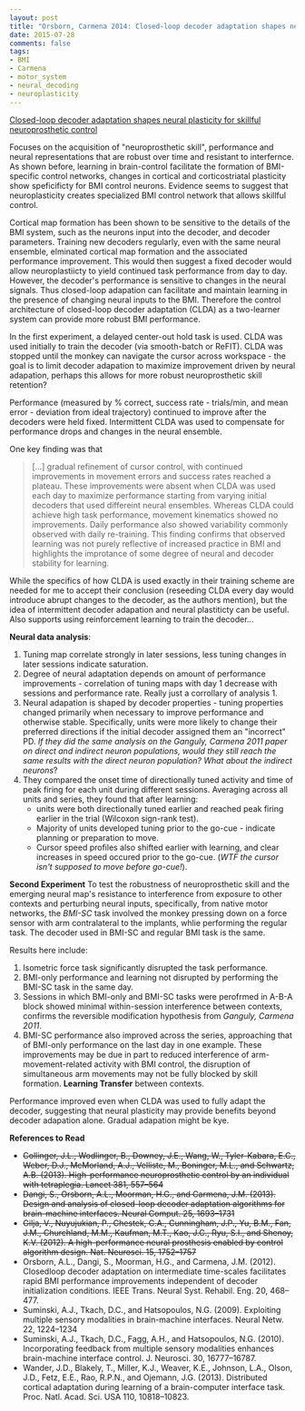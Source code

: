 ```yaml
---
layout: post
title: "Orsborn, Carmena 2014: Closed-loop decoder adaptation shapes neural plasticity for skillful neuroprosthetic control"
date: 2015-07-28
comments: false
tags:
- BMI
- Carmena
- motor_system
- neural_decoding
- neuroplasticity
---
```


[Closed-loop decoder adaptation shapes neural plasticity for skillful neuroprosthetic control](http://www.cell.com/neuron/abstract/S0896-6273(14)00363-8)

Focuses on the acquisition of "neuroprosthetic skill", performance and neural representations that are robust over time and resistant to interfernce. As shown before, learning in brain-control facilitate the formation of BMI-specific control networks, changes in cortical and corticostriatal plasticity show speficificty for BMI control neurons. Evidence seems to suggest that neuroplasticity creates specialized BMI control network that allows skillful control.

Cortical map formation has been shown to be sensitive to the details of the BMI system, such as the neurons input into the decoder, and decoder parameters. Training new decoders regularly, even with the same neural ensemble, elminated cortical map formation and the associated performance improvement. This would then suggest a fixed decoder would allow neuroplastiicty to yield continued task performance from day to day. However, the decoder's performance is sensitive to changes in the neural signals. Thus closed-loop adapation can facilitate and maintain learning in the presence of changing neural inputs to the BMI. Therefore the control architecture of closed-loop decoder adaptation (CLDA) as a two-learner system can provide more robust BMI performance. 

In the first experiment, a delayed center-out hold task is used. CLDA was used initially to train the decoder (via smooth-batch or ReFIT). CLDA was stopped until the monkey can navigate the cursor across workspace - the goal is to limit decoder adapation to maximize improvement driven by neural adapation, perhaps this allows for more robust neuroprosthetic skill retention?

Performance (measured by % correct, success rate - trials/min, and mean error - deviation from ideal trajectory) continued to improve after the decoders were held fixed. Intermittent CLDA was used to compensate for performance drops and changes in the neural ensemble.

One key finding was that 
    
>[...] gradual refinement of cursor control, with continued improvements in movement errors and success rates reached a plateau. These improvements were absent when CLDA was used each day to maximize performance starting from varying initial decoders that used differeint neural ensembles. Whereas CLDA could achieve high task performance, movement kinematics showed no improvements. Daily performance also showed variability commonly observed with daily re-training. This finding confirms that observed learning was not purely reflective of increased practice in BMI and highlights the improtance of some degree of neural and decoder stability for learning.

While the specifics of how CLDA is used exactly in their training scheme are needed for me to accept their conclusion (reseeding CLDA every day would introduce abrupt changes to the decoder, as the authors mention), but the idea of intermittent decoder adapation and neural plastiticty can be useful. Also supports using reinforcement learning to train the decoder...

**Neural data analysis**:

1. Tuning map correlate strongly in later sessions, less tuning changes in later sessions indicate saturation.
2. Degree of neural adaptation depends on amount of performance improvements - correlation of tuning maps with day 1 decrease with sessions and performance rate. Really just a corrollary of analysis 1.
3. Neural adapation is shaped by decoder properties - tuning properties changed primarily when necessary to improve performance and otherwise stable. Specifically, units were more likely to change their preferred directions if the initial decoder assigned them an "incorrect" PD. *If they did the same analysis on the Ganguly, Carmena 2011 paper on direct and indirect neuron populations, would they still reach the same results with the direct neuron population? What about the indirect neurons*?
4. They compared the onset time of directionally tuned activity and time of peak firing for each unit during different sessions. Averaging across all units and series, they found that after learning:  
    * units were both directionally tuned earlier and reached peak firing earlier in the trial (Wilcoxon sign-rank test).
    * Majority of units developed tuning prior to the go-cue - indicate planning or preparation to move.
    * Cursor speed profiles also shifted earlier with learning, and clear increases in speed occured prior to the go-cue. (*WTF the cursor isn't supposed to move before go-cue!*).

**Second Experiment**
To test the robustness of neuroprosthetic skill and the emerging neural map's resistance to interference from exposure to other contexts and perturbing neural inputs, specifically, from native motor networks, the *BMI-SC* task involved the monkey pressing down on a force sensor with arm contralateral to the implants, whlie performing the regular task. The decoder used in BMI-SC and regular BMI task is the same.

Results here include:
1. Isometric force task significantly disrupted the task performance.
2. BMI-only performance and learning not disrupted by performing the BMI-SC task in the same day.
3. Sessions in which BMI-only and BMI-SC tasks were perofrmed in A-B-A block showed minimal within-session interference between contexts, confirms the reversible modification hypothesis from *Ganguly, Carmena 2011*.
4. BMI-SC performance also improved across the series, approaching that of BMI-only performance on the last day in one example. These improvements may be due in part to reduced interference of arm-movement-related activity with BMI control, the disruption of simultaneous arm movements may not be fully blocked by skill formation. **Learning Transfer** between contexts.

Performance improved even when CLDA was used to fully adapt the decoder, suggesting that neural plasticity may provide benefits beyond decoder adapation alone. Gradual adapation might be kye.

**References to Read**

* ~~Collinger, J.L., Wodlinger, B., Downey, J.E., Wang, W., Tyler-Kabara, E.C., Weber, D.J., McMorland, A.J., Velliste, M., Boninger, M.L., and Schwartz, A.B. (2013). High-performance neuroprosthetic control by an individual with tetraplegia. Lancet 381, 557–564~~
* ~~Dangi, S., Orsborn, A.L., Moorman, H.G., and Carmena, J.M. (2013). Design and analysis of closed-loop decoder adaptation algorithms for brain-machine interfaces. Neural Comput. 25, 1693–1731~~
* ~~Gilja, V., Nuyujukian, P., Chestek, C.A., Cunningham, J.P., Yu, B.M., Fan, J.M., Churchland, M.M., Kaufman, M.T., Kao, J.C., Ryu, S.I., and Shenoy, K.V. (2012). A high-performance neural prosthesis enabled by control algorithm design. Nat. Neurosci. 15, 1752–1757~~
* Orsborn, A.L., Dangi, S., Moorman, H.G., and Carmena, J.M. (2012). Closedloop decoder adaptation on intermediate time-scales facilitates rapid BMI performance improvements independent of decoder initialization conditions. IEEE Trans. Neural Syst. Rehabil. Eng. 20, 468–477.
* Suminski, A.J., Tkach, D.C., and Hatsopoulos, N.G. (2009). Exploiting multiple sensory modalities in brain-machine interfaces. Neural Netw. 22, 1224–1234
* Suminski, A.J., Tkach, D.C., Fagg, A.H., and Hatsopoulos, N.G. (2010). Incorporating feedback from multiple sensory modalities enhances brain-machine interface control. J. Neurosci. 30, 16777–16787.
* Wander, J.D., Blakely, T., Miller, K.J., Weaver, K.E., Johnson, L.A., Olson, J.D., Fetz, E.E., Rao, R.P.N., and Ojemann, J.G. (2013). Distributed cortical adaptation during learning of a brain-computer interface task. Proc. Natl. Acad. Sci. USA 110, 10818–10823.
